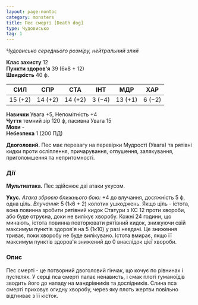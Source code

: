 ```yaml
---
layout: page-nontoc
category: monsters
title: Пес смерті [Death dog]
type: Чудовисько
tag: 1
---
```


_Чудовисько середнього розміру, нейтральний злий_  

**Клас захисту** 12    
**Пункти здоров'я** 39 (6к8 + 12)    
**Швидкість** 40 ф.  

| СИЛ     | СПР     | СТА     | ІНТ    | МДР     | ХАР    |
| ------- | ------- | ------- | ------ | ------- | ------ |
| 15 (+2) | 14 (+2) | 14 (+2) | 3 (−4) | 13 (+1) | 6 (−2) |

**Навички** Увага +5, Непомітність +4    
**Чуття** темний зір 120 ф, пасивна Увага 15    
**Мови** -    
**Небезпека** 1 (200 ПД)  

**Двоголовий.** Пес має перевагу на перевірки Мудрості (Увага) та рятівні кидки проти осліплення, причарування, оглушення, залякування, приголомшення та непритомності.  

### Дії
**Мультиатака.** Пес здійснює дві атаки укусом.    

**Укус.** _Атака зброєю ближнього бою:_ +4 до влучання, досяжність 5 ф, одна ціль. _Влучання:_ 5 (1к6 + 2) колотих ушкоджень. Якщо ціль - істота, вона повинна зробити рятівний кидок Статури з КС 12 проти хвороби, або буде отруєна, доки не вилікує хворобу. Кожні 24 години, що минають, істота повинна повторювати рятівний кидок, знижуючи свій максимум пунктів здоров'я на 5 (1к10) у разі невдачі. Це зниження триває, поки хворобу не буде вилікувано. Істота вмирає, якщо її максимум пунктів здоров'я знижений до 0 внаслідок цієї хвороби.

### Опис
Пес смерті - це потворний двоголовий гінчак, що кочує по рівнинах і пустелях. У серці пса смерті палає ненависть, і смак плоті гуманоїдів зводить його до нападу на мандрівників та дослідників. Слина пса смерті приховує огидну хворобу, через яку плоть жертви повільно відгниває з її кісток. 
